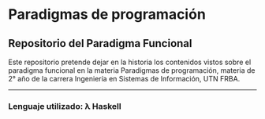 # Paradigmas de programación

## Repositorio del Paradigma Funcional

Este repositorio pretende dejar en la historia los contenidos vistos
sobre el paradigma funcional en la materia Paradigmas de programación,
materia de 2° año de la carrera Ingeniería en Sistemas de Información, UTN FRBA.

---

### Lenguaje utilizado: λ Haskell
